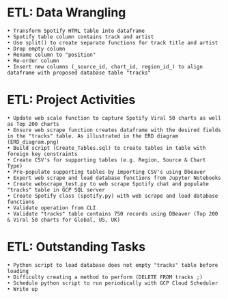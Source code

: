 # ETL: Data Wrangling

    • Transform Spotify HTML table into dataframe
    • Spotify table column contains track and artist
    • Use split() to create separate functions for track title and artist
    • Drop empty column
    • Rename column to "position"
    • Re-order column
    • Insert new columns (_source_id, chart_id, region_id_) to align dataframe with proposed database table "tracks"



# ETL: Project Activities

    • Update web scale function to capture Spotify Viral 50 charts as well as Top 200 charts
    • Ensure web scrape function creates dataframe with the desired fields in the "tracks" table. As illustrated in the ERD diagram (ERD_diagram.png)
    • Build script (Create_Tables.sql) to create tables in table with foreign key constraints
    • Create CSV's for supporting tables (e.g. Region, Source & Chart Type)
    • Pre-populate supporting tables by importing CSV's using Dbeaver
    • Export web scrape and load database functions from Jupyter Notebooks 
    • Create webscrape_test.py to web scrape Spotify chat and populate "tracks" table in GCP SQL server
    • Create Spotify class (spotify.py) with web scrape and load database functions 
    • Validate operation from CLI
    • Validate "tracks" table contains 750 records using DBeaver (Top 200 & Viral 50 charts for Global, US, UK)



# ETL: Outstanding Tasks


    • Python script to load database does not empty "tracks" table before loading
    • Difficulty creating a method to perform (DELETE FROM tracks ;) 
    • Schedule python script to run periodically with GCP Cloud Scheduler
    • Write up